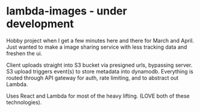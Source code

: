 # lambda-images - under development

Hobby project when I get a few minutes here and there for March and April. 
Just wanted to make a image sharing service with less tracking data and freshen the ui.

Client uploads straight into S3 bucket via presigned urls, bypassing server.
S3 upload triggers event(s) to store metadata into dynamodb.
Everything is routed through API gateway for auth, rate limiting, and to abstract out Lambda. 

Uses React and Lambda for most of the heavy lifting. (LOVE both of these technologies).
